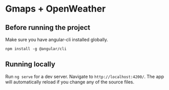 # Gmaps + OpenWeather

## Before running the project
Make sure you have angular-cli installed globally.
```
npm install -g @angular/cli
```

## Running locally
Run `ng serve` for a dev server. Navigate to `http://localhost:4200/`. The app will automatically reload if you change any of the source files.
